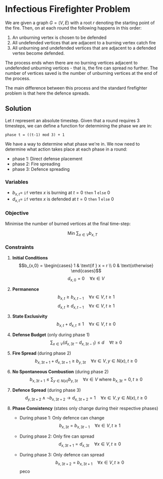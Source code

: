 #  Infectious Firefighter Problem

We are given a graph $G = (V,E)$ with a root $r$ denoting the starting point of the fire. Then, on at each round the following happens in this order: 

1. An unburning vertex is chosen to be defended
2. All undefended vertices that are adjacent to a burning vertex catch fire
3. All unburning and undefended vertices that are adjacent to a defended vertex become defended.

The process ends when there are no burning vertices adjacent to undefended unburning vertices - that is, the fire can spread no further. The number of vertices saved is the number of unburning vertices at the end of the process. 

The main difference between this process and the standard firefighter problem is that here the defence spreads.


## Solution

Let $t$ represent an absolute timestep. Given that a round requires 3 timesteps, we can define a function for determining the phase we are in:
```
phase t = ((t-1) mod 3) + 1
```

We have a way to determine what phase we're in. We now need to determine what action takes place at each phase in a round:

- phase 1: Direct defense placement
- phase 2: Fire spreading
- phase 3: Defence spreading

### Variables
- $b_{x,t} =$ `if` vertex $x$ is burning at $t=0$ `then` $1$ `else` $0$
- $d_{x,t} =$ `if` vertex $x$ is defended at $t=0$ `then` $1$ `else` $0$

### Objective
Minimise the number of burned vertices at the final time-step:

$$\text{Min } \sum_{x \in V} b_{x,T}$$

### Constraints

1. **Initial Conditions**
   $$b_{x,0} = \begin{cases} 1 & \text{if } x = r \\ 0 & \text{otherwise} \end{cases}$$
   $$d_{x,0} = 0 \quad \forall x \in V$$

2. **Permanence**
   $$b_{x,t} \geq b_{x,t-1} \quad \forall x \in V, t \geq 1$$
   $$d_{x,t} \geq d_{x,t-1} \quad \forall x \in V, t \geq 1$$

3. **State Exclusivity**
   $$b_{x,t} + d_{x,t} \leq 1 \quad \forall x \in V, t \geq 0$$

4. **Defense Budget** (only during phase 1)
   $$\sum_{x \in V} (d_{x,3t} - d_{x,3t-1}) \leq d \quad \forall t \geq 0$$

5. **Fire Spread** (during phase 2)
   $$b_{x,3t+1} + d_{x,3t+1} \geq b_{y,3t} \quad \forall x \in V, y \in N(x), t \geq 0$$

6. **No Spontaneous Combustion** (during phase 2)
   $$b_{x,3t+1} \leq \sum_{y \in N(x)} b_{y,3t} \quad \forall x \in V \text{ where } b_{x,3t} = 0, t \geq 0$$

7. **Defence Spread** (during phase 3)
   $$d_{y,3t+2} \wedge \neg b_{x,3t+2} \rightarrow d_{x,3t+2} = 1 \quad \forall x \in V, y \in N(x), t \geq 0$$

8. **Phase Consistency** (states only change during their respective phases)
   - During phase 1: Only defence can change
   $$b_{x,3t} = b_{x,3t-1} \quad \forall x \in V, t \geq 1$$
   
   - During phase 2: Only fire can spread
   $$d_{x,3t+1} = d_{x,3t} \quad \forall x \in V, t \geq 0$$
   
   - During phase 3: Only defence can spread
   $$b_{x,3t+2} = b_{x,3t+1} \quad \forall x \in V, t \geq 0$$
   peco